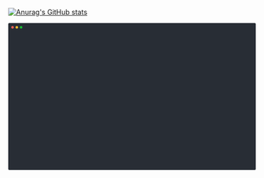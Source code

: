 [![Anurag's GitHub stats](https://github-readme-stats.vercel.app/api?username=keelanbrady1011&show_icons=true&theme=radical)](https://github.com/anuraghazra/github-readme-stats)
<p align="center">
  <img width="600" src="https://raw.githubusercontent.com/keelanbrady1011/keelanbrady1011/main/placeholder.svg">
</p>
